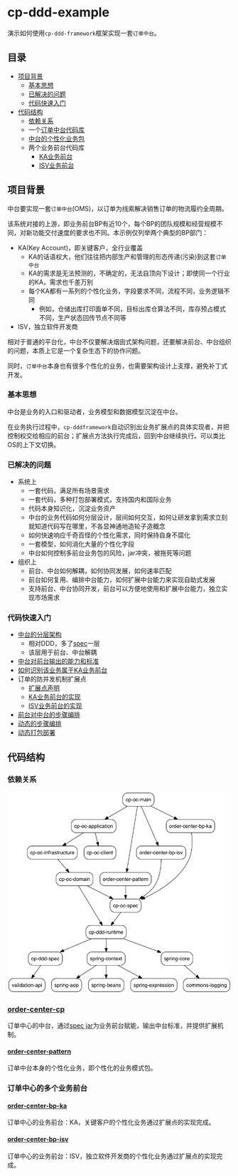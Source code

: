 # cp-ddd-example

演示如何使用`cp-ddd-framework`框架实现一套`订单中台`。

## 目录

- [项目背景](#项目背景)
   - [基本思想](#基本思想)
   - [已解决的问题](#已解决的问题)
   - [代码快速入门](#代码快速入门)
- [代码结构](#代码结构)
   - [依赖关系](#依赖关系)
   - 一个[订单中台代码库](#order-center-cp)
   - [中台的个性化业务包](#order-center-pattern)
   - 两个业务前台代码库
      - [KA业务前台](#order-center-bp-ka)
      - [ISV业务前台](#order-center-bp-isv)

## 项目背景

中台要实现一套`订单中台`(OMS)，以订单为线索解决销售订单的物流履约全周期。

该系统对接的上游，即业务前台BP有近10个，每个BP的团队规模和经营规模不同，对新功能交付速度的要求也不同。本示例仅列举两个典型的BP部门：
- KA(Key Account)，即关键客户，全行业覆盖
   - KA的话语权大，他们往往把内部生产和管理的形态传递(污染)到这套`订单中台`
   - KA的需求是无法预测的，不确定的，无法自顶向下设计；即使同一个行业的KA，需求也千差万别
   - 每个KA都有一系列的个性化业务，字段要求不同，流程不同，业务逻辑不同
      - 例如，仓储出库打印面单不同，目标出库仓算法不同，库存预占模式不同，生产状态回传节点不同等
- ISV，独立软件开发商

相对于普通的平台化，中台不仅要解决烟囱式架构问题，还要解决前台、中台组织的问题，本质上它是一个复杂生态下的协作问题。

同时，`订单中台`本身也有很多个性化的业务，也需要架构设计上支撑，避免补丁式开发。

### 基本思想

中台是业务的入口和驱动者，业务模型和数据模型沉淀在中台。

在业务执行过程中，`cp-dddframework`自动识别出业务扩展点的具体实现者，并把控制权交给相应的前台；扩展点方法执行完成后，回到中台继续执行。可以类比OS的上下文切换。

### 已解决的问题

- 系统上
   - 一套代码，满足所有场景需求
   - 一套代码，多种打包部署模式，支持国内和国际业务
   - 代码本身知识化，沉淀业务资产
   - 中台的业务代码如何分层设计，层间如何交互，如何让研发拿到需求立刻就知道代码写在哪里，不各显神通地造轮子造概念
   - 如何快速响应千奇百怪的个性化需求，同时保持自身不腐化
   - 一套模型，如何消化大量的个性化字段
   - 中台如何控制多前台业务包的风险，jar冲突，被拖死等问题
- 组织上
   - 前台、中台如何解耦，如何协同发展，如何速率匹配
   - 前台如何复用、编排中台能力，如何扩展中台能力来实现自助式发展
   - 支持前台、中台协同开发，前台可以方便地使用和扩展中台能力，独立实现市场需求

### 代码快速入门

- [中台的分层架构](order-center-cp)
   - 相对DDD，多了[spec](order-center-cp/cp-oc-spec)一层
   - 该层用于前台、中台解耦
- [中台对前台输出的能力和标准](order-center-cp/cp-oc-spec/src/main/java/org/example/cp/oms/spec)
- [如何识别该业务属于KA业务前台](order-center-cp/cp-oc-spec/src/main/java/org/example/cp/oms/spec/KaPartner.java)
- 订单的防并发机制扩展点
   - [扩展点声明](order-center-cp/cp-oc-spec/src/main/java/org/example/cp/oms/spec/ext/ISerializableIsolationExt.java)
   - [KA业务前台的实现](order-center-bp-ka/src/main/java/org/example/bp/oms/ka/extension/SerializableIsolationExt.java)
   - [ISV业务前台的实现](order-center-bp-isv/src/main/java/org/example/bp/oms/isv/extension/SerializableIsolationExt.java)
- [前台对中台的步骤编排](order-center-bp-ka/src/main/java/org/example/bp/oms/ka/extension/DecideStepsExt.java)
- [动态的步骤编排](order-center-cp/cp-oc-domain/src/main/java/org/example/cp/oms/domain/step/submitorder/BasicStep.java)
- [动态打包部署](order-center-cp/cp-oc-main/pom.xml)

## 代码结构

### 依赖关系

![](/doc/assets/img/ddd-depgraph.png)

### [order-center-cp](order-center-cp)

订单中心的中台，通过[spec jar](order-center-cp/cp-oc-spec)为业务前台赋能，输出中台标准，并提供扩展机制。

#### [order-center-pattern](order-center-pattern)

订单中台本身的个性化业务，即个性化的业务模式包。

### 订单中心的多个业务前台

#### [order-center-bp-ka](order-center-bp-ka)

订单中心的业务前台：KA，关键客户的个性化业务通过扩展点的实现完成。

#### [order-center-bp-isv](order-center-bp-isv)

订单中心的业务前台：ISV，独立软件开发商的个性化业务通过扩展点的实现完成。

